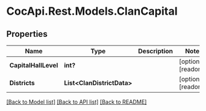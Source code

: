 # CocApi.Rest.Models.ClanCapital

## Properties

Name | Type | Description | Notes
------------ | ------------- | ------------- | -------------
**CapitalHallLevel** | **int?** |  | [optional] [readonly] 
**Districts** | **List&lt;ClanDistrictData&gt;** |  | [optional] [readonly] 

[[Back to Model list]](../../README.md#documentation-for-models) [[Back to API list]](../../README.md#documentation-for-api-endpoints) [[Back to README]](../../README.md)

